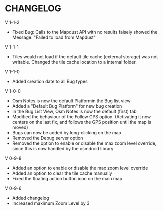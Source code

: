 CHANGELOG
=========
V 1-1-2

- Fixed Bug: Calls to the Mapdust API with no results falsely showed the Message: "Failed to load from Mapdust"

V 1-1-1

- Tiles would not load if the default tile cache (external storage) was not writable. Changed the tile cache location to a internal folder.

V 1-1-0

- Added creation date to all Bug types

V 1-0-0

- Osm Notes is now the default Platformin the Bug list view
- Added a "Default Bug Platform" for new bug creation
- In the Bug List View, Osm Notes is now the default (first) tab
- Modified the behaviour of the Follow GPS option. (Activating it now centers on the last fix, and follows the GPS position until the map is moved)
- Bugs can now be added by long-clicking on the map
- Removed the Debug server option
- Removed the option to enable or disable the max zoom level override, since this is now handled by the osmdroid library

V 0-9-8

- Added an option to enable or disable the max zoom level override
- Added an option to clear the tile cache manually
- Fixed the floating action button icon on the main map

V 0-9-6

- Added changelog
- Increased maximum Zoom Level by 3